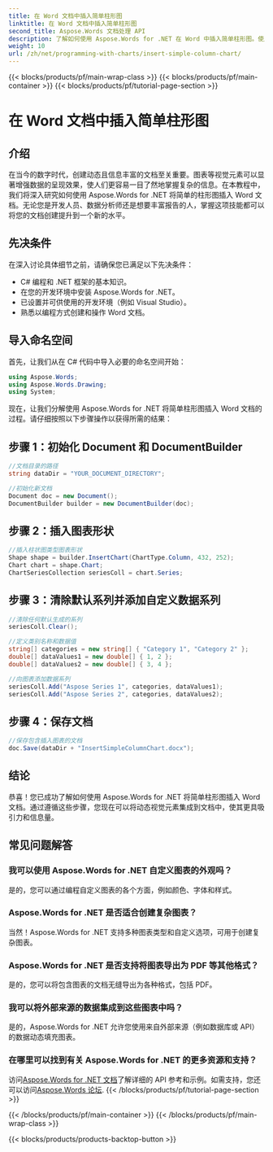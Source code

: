```yaml
---
title: 在 Word 文档中插入简单柱形图
linktitle: 在 Word 文档中插入简单柱形图
second_title: Aspose.Words 文档处理 API
description: 了解如何使用 Aspose.Words for .NET 在 Word 中插入简单柱形图。使用动态可视化数据演示增强您的文档。
weight: 10
url: /zh/net/programming-with-charts/insert-simple-column-chart/
---
```


{{< blocks/products/pf/main-wrap-class >}}
{{< blocks/products/pf/main-container >}}
{{< blocks/products/pf/tutorial-page-section >}}

# 在 Word 文档中插入简单柱形图

## 介绍

在当今的数字时代，创建动态且信息丰富的文档至关重要。图表等视觉元素可以显著增强数据的呈现效果，使人们更容易一目了然地掌握复杂的信息。在本教程中，我们将深入研究如何使用 Aspose.Words for .NET 将简单的柱形图插入 Word 文档。无论您是开发人员、数据分析师还是想要丰富报告的人，掌握这项技能都可以将您的文档创建提升到一个新的水平。

## 先决条件

在深入讨论具体细节之前，请确保您已满足以下先决条件：

- C# 编程和 .NET 框架的基本知识。
- 在您的开发环境中安装 Aspose.Words for .NET。
- 已设置并可供使用的开发环境（例如 Visual Studio）。
- 熟悉以编程方式创建和操作 Word 文档。

## 导入命名空间

首先，让我们从在 C# 代码中导入必要的命名空间开始：

```csharp
using Aspose.Words;
using Aspose.Words.Drawing;
using System;
```

现在，让我们分解使用 Aspose.Words for .NET 将简单柱形图插入 Word 文档的过程。请仔细按照以下步骤操作以获得所需的结果：

## 步骤 1：初始化 Document 和 DocumentBuilder

```csharp
//文档目录的路径
string dataDir = "YOUR_DOCUMENT_DIRECTORY";

//初始化新文档
Document doc = new Document();
DocumentBuilder builder = new DocumentBuilder(doc);
```

## 步骤 2：插入图表形状

```csharp
//插入柱状图类型图表形状
Shape shape = builder.InsertChart(ChartType.Column, 432, 252);
Chart chart = shape.Chart;
ChartSeriesCollection seriesColl = chart.Series;
```

## 步骤 3：清除默认系列并添加自定义数据系列

```csharp
//清除任何默认生成的系列
seriesColl.Clear();

//定义类别名称和数据值
string[] categories = new string[] { "Category 1", "Category 2" };
double[] dataValues1 = new double[] { 1, 2 };
double[] dataValues2 = new double[] { 3, 4 };

//向图表添加数据系列
seriesColl.Add("Aspose Series 1", categories, dataValues1);
seriesColl.Add("Aspose Series 2", categories, dataValues2);
```

## 步骤 4：保存文档

```csharp
//保存包含插入图表的文档
doc.Save(dataDir + "InsertSimpleColumnChart.docx");
```

## 结论

恭喜！您已成功了解如何使用 Aspose.Words for .NET 将简单柱形图插入 Word 文档。通过遵循这些步骤，您现在可以将动态视觉元素集成到文档中，使其更具吸引力和信息量。

## 常见问题解答

### 我可以使用 Aspose.Words for .NET 自定义图表的外观吗？
是的，您可以通过编程自定义图表的各个方面，例如颜色、字体和样式。

### Aspose.Words for .NET 是否适合创建复杂图表？
当然！Aspose.Words for .NET 支持多种图表类型和自定义选项，可用于创建复杂图表。

### Aspose.Words for .NET 是否支持将图表导出为 PDF 等其他格式？
是的，您可以将包含图表的文档无缝导出为各种格式，包括 PDF。

### 我可以将外部来源的数据集成到这些图表中吗？
是的，Aspose.Words for .NET 允许您使用来自外部来源（例如数据库或 API）的数据动态填充图表。

### 在哪里可以找到有关 Aspose.Words for .NET 的更多资源和支持？
访问[Aspose.Words for .NET 文档](https://reference.aspose.com/words/net/)了解详细的 API 参考和示例。如需支持，您还可以访问[Aspose.Words 论坛](https://forum.aspose.com/c/words/8).
{{< /blocks/products/pf/tutorial-page-section >}}

{{< /blocks/products/pf/main-container >}}
{{< /blocks/products/pf/main-wrap-class >}}

{{< blocks/products/products-backtop-button >}}
